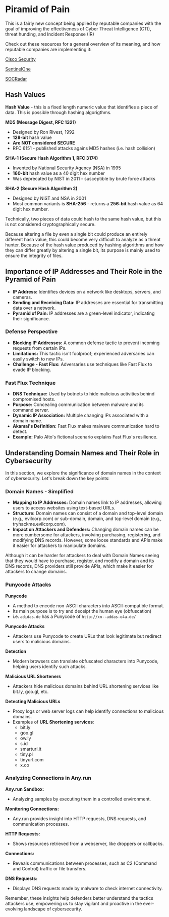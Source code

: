 # Piramid of Pain

This is a fairly new concept being applied by reputable companies with the goal of improving the effectiveness of Cyber Threat Intelligence (CTI), threat hunding, and Incident Response (IR)

Check out these resources for a general overview of its meaning, and how reputable companies are implementing it:

[Cisco Security](https://gblogs.cisco.com/ca/2020/08/26/the-canadian-bacon-cisco-security-and-the-pyramid-of-pain/)

[SentinelOne](https://www.sentinelone.com/blog/revisiting-the-pyramid-of-pain-leveraging-edr-data-to-improve-cyber-threat-intelligence/)

[SOCRadar](https://socradar.io/re-examining-the-pyramid-of-pain-to-use-cyber-threat-intelligence-more-effectively/)

## Hash Values

**Hash Value** - this is a fixed length numeric value that identifies a piece of data. This is possible through hashing algorigthms. 

**MD5 (Message Digest, RFC 1321)**

  - Designed by Ron Rivest, 1992
  - **128-bit** hash value
  - **Are NOT considered SECURE**
  - RFC 6151 - published attacks agains MD5 hashes (i.e. hash collision)

**SHA-1 (Secure Hash Algorithm 1, RFC 3174)**

  - Invented by National Security Agency (NSA) in 1995
  - **160-bit** hash value as a 40 digit hex number
  - Was deprecated by NIST in 2011 - susceptible by brute force attacks

**SHA-2 (Secure Hash Algorithm 2)**

  - Designed by NIST and NSA in 2001
  - Most common variants is **SHA-256** - returns a **256-bit** hash value as 64 digit hex number. 

Technically, two pieces of data could hash to the same hash value, but this is not considered cryptographically secure.  

Because altering a file by even a single bit could produce an entirely different hash value, this could become very difficult to analyze as a threat hunter.  Because of the hash value produced by hashing algorithms and how they can differ greatly by altering a single bit, its purpose is mainly used to ensure the integrity of files. 

## Importance of IP Addresses and Their Role in the Pyramid of Pain

- **IP Address:** Identifies devices on a network like desktops, servers, and cameras.
- **Sending and Receiving Data:** IP addresses are essential for transmitting data over a network.
- **Pyramid of Pain:** IP addresses are a green-level indicator, indicating their significance.

### Defense Perspective

- **Blocking IP Addresses:** A common defense tactic to prevent incoming requests from certain IPs.
- **Limitations:** This tactic isn't foolproof; experienced adversaries can easily switch to new IPs.
- **Challenge - Fast Flux:** Adversaries use techniques like Fast Flux to evade IP blocking.

### Fast Flux Technique

- **DNS Technique:** Used by botnets to hide malicious activities behind compromised hosts.
- **Purpose:** Concealing communication between malware and its command server.
- **Dynamic IP Association:** Multiple changing IPs associated with a domain name.
- **Akamai's Definition:** Fast Flux makes malware communication hard to detect.
- **Example:** Palo Alto's fictional scenario explains Fast Flux's resilience.


## Understanding Domain Names and Their Role in Cybersecurity

In this section, we explore the significance of domain names in the context of cybersecurity. Let's break down the key points:

### Domain Names - Simplified

- **Mapping to IP Addresses:** Domain names link to IP addresses, allowing users to access websites using text-based URLs. 
- **Structure:** Domain names can consist of a domain and top-level domain (e.g., evilcorp.com) or sub-domain, domain, and top-level domain (e.g., tryhackme.evilcorp.com).
- **Impact on Attackers and Defenders:** Changing domain names can be more cumbersome for attackers, involving purchasing, registering, and modifying DNS records. However, some loose standards and APIs make it easier for attackers to manipulate domains.

Although it can be harder for attackers to deal with Domain Names seeing that they would have to purchase, register, and modify a domain and its DNS records, DNS providers still provide APIs, which make it easier for attackers to change domains. 

### Punycode Attacks

**Punycode**

  - A method to encode non-ASCII characters into ASCII-compatible format.  
  - Its main purpose is to try and deceipt the human eye (obfuscation)
  - i.e. `adıdas.de` has a Punycode of `http://xn--addas-o4a.de/`

**Punycode Attacks**

  - Attackers use Punycode to create URLs that look legitimate but redirect users to malicious domains.

**Detection**

  - Modern browsers can translate obfuscated characters into Punycode, helping users identify such attacks.

**Malicious URL Shorteners**

  - Attackers hide malicious domains behind URL shortening services like bit.ly, goo.gl, etc.

**Detecting Malicious URLs**

  - Proxy logs or web server logs can help identify connections to malicious domains.
  - Examples of **URL Shortening services**:
    - bit.ly
    - goo.gl
    - ow.ly
    - s.id
    - smarturl.it
    - tiny.pl
    - tinyurl.com
    - x.co

### Analyzing Connections in Any.run

**Any.run Sandbox:** 

- Analyzing samples by executing them in a controlled environment.
  
**Monitoring Connections:**

- Any.run provides insight into HTTP requests, DNS requests, and communication processes.

**HTTP Requests:** 

- Shows resources retrieved from a webserver, like droppers or callbacks.

**Connections:** 

- Reveals communications between processes, such as C2 (Command and Control) traffic or file transfers.


**DNS Requests:** 

- Displays DNS requests made by malware to check internet connectivity.

Remember, these insights help defenders better understand the tactics attackers use, empowering us to stay vigilant and proactive in the ever-evolving landscape of cybersecurity.
